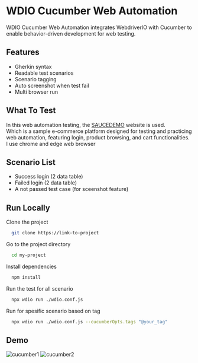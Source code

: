 
# WDIO Cucumber Web Automation

WDIO Cucumber Web Automation integrates WebdriverIO with Cucumber to enable behavior-driven development for web testing.

## Features

- Gherkin syntax
- Readable test scenarios
- Scenario tagging
- Auto screenshot when test fail
- Multi browser run

## What To Test

In this web automation testing, the [SAUCEDEMO](https://www.saucedemo.com/) website is used.  
Which is a sample e-commerce platform designed for testing and practicing web automation, featuring login, product browsing, and cart functionalities.   
I use chrome and edge web browser
## Scenario List

- Success login (2 data table)
- Failed login (2 data table)
- A not passed test case (for sceenshot feature)

## Run Locally

Clone the project

```bash
  git clone https://link-to-project
```

Go to the project directory

```bash
  cd my-project
```

Install dependencies

```bash
  npm install
```

Run the test for all scenario

```bash
  npx wdio run ./wdio.conf.js
```
Run for spesific scenario based on tag

```bash
  npx wdio run ./wdio.conf.js --cucumberOpts.tags "@your_tag"
```

## Demo

![cucumber1](https://github.com/user-attachments/assets/e9b15568-9e85-4451-a62b-725c31e81b9b)
![cucumber2](https://github.com/user-attachments/assets/a264c9b3-0743-4304-a3da-3edcb01e9611)


